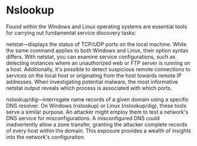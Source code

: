 # Nslookup

Found within the Windows and Linux operating systems are essential tools for carrying out fundamental service discovery tasks:

netstat—displays the status of TCP/UDP ports on the local machine. While the same command applies to both Windows and Linux, their option syntax differs. With netstat, you can examine service configurations, such as detecting instances where an unauthorized web or FTP server is running on a host. Additionally, it's possible to detect suspicious remote connections to services on the local host or originating from the host towards remote IP addresses. When investigating potential malware, the most informative netstat output reveals which process is associated with which ports.

nslookup/dig—interrogate name records of a given domain using a specific DNS resolver. On Windows (nslookup) or Linux (nslookup/dig), these tools serve a similar purpose. An attacker might employ them to test a network's DNS service for misconfigurations. A misconfigured DNS could inadvertently allow a zone transfer, granting the attacker complete records of every host within the domain. This exposure provides a wealth of insights into the network's configuration.
